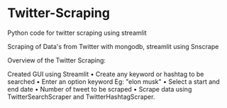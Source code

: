 # Twitter-Scraping
Python code for twitter scraping using streamlit

Scraping of Data's from Twitter with mongodb, streamlit using Snscrape

Overview of the Twitter Scraping:

Created GUI using Streamlit
•	Create any keyword or hashtag to be searched
•	Enter an option keyword Eg: "elon musk"
•	Select a start and end date
•	Number of tweet to be scraped
•	Scrape data using TwitterSearchScraper and TwitterHashtagScraper.
